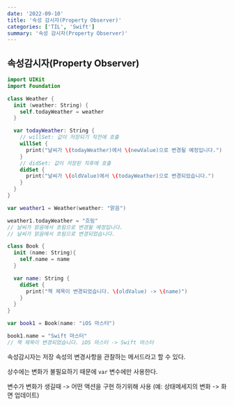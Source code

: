 ```yaml
---
date: '2022-09-10'
title: '속성 감시자(Property Observer)'
categories: ['TIL', 'Swift']
summary: '속성 감시자(Property Observer)'
---
```


## 속성감시자(Property Observer)

```swift
import UIKit
import Foundation

class Weather {
  init (weather: String) {
    self.todayWeather = weather
  }

  var todayWeather: String {
    // willSet: 값이 저장되기 직전에 호출
    willSet {
      print("날씨가 \(todayWeather)에서 \(newValue)으로 변경될 예정입니다.")
    }
    // didSet: 값이 저장된 직후에 호출
    didSet {
      print("날씨가 \(oldValue)에서 \(todayWeather)으로 변경되었습니다.")
    }
  }
}

var weather1 = Weather(weather: "맑음")

weather1.todayWeather = "흐림"
// 날씨가 맑음에서 흐림으로 변경될 예정입니다.
// 날씨가 맑음에서 흐림으로 변경되었습니다.
```

```swift
class Book {
  init (name: String){
    self.name = name
  }

  var name: String {
    didSet {
      print("책 제목이 변경되었습니다. \(oldValue) -> \(name)")
    }
  }
}

var book1 = Book(name: "iOS 마스터")

book1.name = "Swift 마스터"
// 책 제목이 변경되었습니다. iOS 마스터 -> Swift 마스터
```

속성감시자는 저장 속성의 변경사항을 관찰하는 메서드라고 할 수 있다.

상수에는 변화가 불필요하기 때문에 `var` 변수에만 사용한다.

변수가 변화가 생길때 -> 어떤 액션을 구현 하기위해 사용 (예: 상태메세지의 변화 -> 화면 업데이트)
